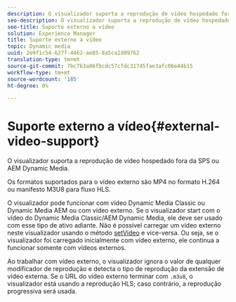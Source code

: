 ```yaml
---
description: O visualizador suporta a reprodução de vídeo hospedado fora da SPS ou AEM Dynamic Media.
seo-description: O visualizador suporta a reprodução de vídeo hospedado fora da SPS ou AEM Dynamic Media.
seo-title: Suporte externo a vídeo
solution: Experience Manager
title: Suporte externo a vídeo
topic: Dynamic media
uuid: 2e9f1c54-627f-4462-ae85-8a5ca1d09762
translation-type: tm+mt
source-git-commit: 7bc7b3a86fbcdc57cfdc31745fae3afc06e44b15
workflow-type: tm+mt
source-wordcount: '185'
ht-degree: 0%

---
```



# Suporte externo a vídeo{#external-video-support}

O visualizador suporta a reprodução de vídeo hospedado fora da SPS ou AEM Dynamic Media.

Os formatos suportados para o vídeo externo são MP4 no formato H.264 ou manifesto M3U8 para fluxo HLS.

O visualizador pode funcionar com vídeo Dynamic Media Classic ou Dynamic Media AEM ou com vídeo externo. Se o visualizador start com o vídeo do Dynamic Media Classic/AEM Dynamic Media, ele deve ser usado com esse tipo de ativo adiante. Não é possível carregar um vídeo externo neste visualizador usando o método [setVideo](../../c-html5-aem-asset-viewers/c-html5-aem-video360/c-html5-aem-video360-javascriptapiref/r-html5-aem-video360-javascriptapiref-setvideo.md#reference-85d3422d6ce64a36ac74827120b5a17c) e vice-versa. Ou seja, se o visualizador foi carregado inicialmente com vídeo externo, ele continua a funcionar somente com vídeos externos.

Ao trabalhar com vídeo externo, o visualizador ignora o valor de qualquer modificador de reprodução e detecta o tipo de reprodução da extensão de vídeo externa. Se o URL do vídeo externo terminar com `.m3u8`, o visualizador está usando a reprodução HLS; caso contrário, a reprodução progressiva será usada.
